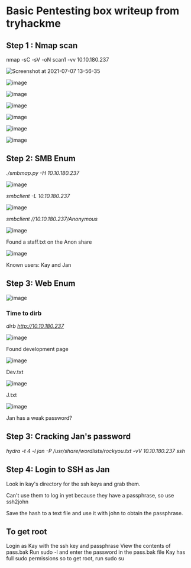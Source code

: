 # Basic Pentesting box writeup from tryhackme

## Step 1 : Nmap scan 
nmap -sC -sV -oN scan1 -vv 10.10.180.237

![Screenshot at 2021-07-07 13-56-35](https://user-images.githubusercontent.com/12968503/124764735-2d367c80-df2d-11eb-9e2c-a4d3bcb96cf7.png)

![image](https://user-images.githubusercontent.com/12968503/124765439-ded5ad80-df2d-11eb-936c-aab84e9d6d1d.png)

![image](https://user-images.githubusercontent.com/12968503/124765613-0c225b80-df2e-11eb-84fa-bb614ba38390.png)

![image](https://user-images.githubusercontent.com/12968503/124765842-4a1f7f80-df2e-11eb-9ef8-a465421284b1.png)

![image](https://user-images.githubusercontent.com/12968503/124766185-966abf80-df2e-11eb-88ad-da200a37722b.png)

![image](https://user-images.githubusercontent.com/12968503/124766382-c619c780-df2e-11eb-9bca-dcae3e5f1b61.png)

![image](https://user-images.githubusercontent.com/12968503/124766503-e3e72c80-df2e-11eb-8e1f-3930269d2e76.png)

## Step 2:  SMB Enum
_./smbmap.py -H 10.10.180.237_  

![image](https://user-images.githubusercontent.com/12968503/124768569-af747000-df30-11eb-9c89-b83528b1e707.png)

_smbclient -L 10.10.180.237_  

![image](https://user-images.githubusercontent.com/12968503/124768765-daf75a80-df30-11eb-82dd-f598d8e4f15d.png)

_smbclient //10.10.180.237/Anonymous_  

![image](https://user-images.githubusercontent.com/12968503/124768951-fd897380-df30-11eb-9f9a-ae2e89bcf70e.png)

Found a staff.txt on the Anon share

![image](https://user-images.githubusercontent.com/12968503/124767676-eeee8c80-df2f-11eb-83d0-47018270a5f2.png)

Known users: Kay and Jan

## Step 3: Web Enum

![image](https://user-images.githubusercontent.com/12968503/124769381-5527df00-df31-11eb-81e6-8537f3f30421.png)

### Time to dirb

_dirb http://10.10.180.237_

![image](https://user-images.githubusercontent.com/12968503/124769728-9ddf9800-df31-11eb-9a3b-5a8474773052.png)

Found development page

![image](https://user-images.githubusercontent.com/12968503/124769966-d7b09e80-df31-11eb-8ddd-f167c59e37a0.png)

Dev.txt

![image](https://user-images.githubusercontent.com/12968503/124770061-eb5c0500-df31-11eb-9d69-dd227954dbb4.png)

J.txt

![image](https://user-images.githubusercontent.com/12968503/124770226-13e3ff00-df32-11eb-9e19-116c9918f3e3.png)

Jan has a weak password?

## Step 3: Cracking Jan's password

_hydra -t 4 -l jan -P /usr/share/wordlists/rockyou.txt -vV 10.10.180.237 ssh_

## Step 4: Login to SSH as Jan

Look in kay's directory for the ssh keys and grab them.

Can't use them to log in yet because they have a passphrase, so use ssh2john

Save the hash to a text file and use it with john to obtain the passphrase.

## To get root

Login as Kay with the ssh key and passphrase
View the contents of pass.bak
Run sudo -l and enter the password in the pass.bak file
Kay has full sudo permissions so to get root, run sudo su
